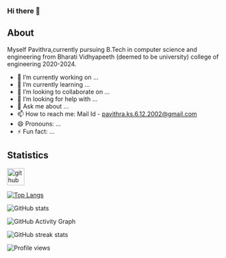 ### Hi there 👋


## About

Myself Pavithra,currently pursuing B.Tech in computer science and engineering from Bharati Vidhyapeeth (deemed to be university) college of engineering 2020-2024.


- 🔭 I’m currently working on ...
- 🌱 I’m currently learning ...
- 👯 I’m looking to collaborate on ...
- 🤔 I’m looking for help with ...
- 💬 Ask me about ...
- 📫 How to reach me: Mail Id - pavithra.ks.6.12.2002@gmail.com
- 😄 Pronouns: ...
- ⚡ Fun fact: ...

## Statistics

[<img src='https://cdn.jsdelivr.net/npm/simple-icons@3.0.1/icons/github.svg' alt='github' height='40'>](https://github.com/Pavithra-ks-06)  

[![Top Langs](https://github-readme-stats.vercel.app/api/top-langs/?username=Pavithra-ks-06)](https://github.com/anuraghazra/github-readme-stats)

![GitHub stats](https://github-readme-stats.vercel.app/api?username=Pavithra-ks-06&show_icons=true&count_private=true)  

![GitHub Activity Graph](https://activity-graph.herokuapp.com/graph?username=Pavithra-ks-06)  

![GitHub streak stats](https://github-readme-streak-stats.herokuapp.com/?user=Pavithra-ks-06)  

![Profile views](https://gpvc.arturio.dev/Pavithra-ks-06)
